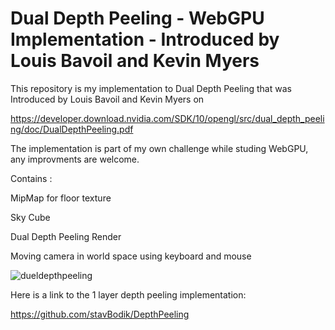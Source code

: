 # Dual Depth Peeling - WebGPU Implementation - Introduced by Louis Bavoil and Kevin Myers

This repository is my implementation to Dual Depth Peeling that was Introduced by Louis Bavoil and Kevin Myers on 

https://developer.download.nvidia.com/SDK/10/opengl/src/dual_depth_peeling/doc/DualDepthPeeling.pdf

The implementation is part of my own challenge while studing WebGPU, any improvments are welcome. 

Contains : 

MipMap for floor texture

Sky Cube 

Dual Depth Peeling Render

Moving camera in world space using keyboard and mouse


![dueldepthpeeling](https://github.com/user-attachments/assets/6a522a25-1db4-40c2-9d20-e2fb447e8498)


Here is a link to the 1 layer depth peeling implementation:

https://github.com/stavBodik/DepthPeeling
